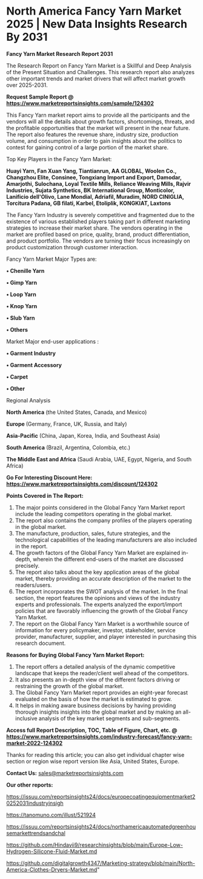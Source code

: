 # North America Fancy Yarn Market 2025 | New Data Insights Research By 2031

<strong>Fancy Yarn Market Research Report 2031</strong>

The Research Report on Fancy Yarn Market is a Skillful and Deep Analysis of the Present Situation and Challenges. This research report also analyzes other important trends and market drivers that will affect market growth over 2025-2031.

<strong>Request Sample Report @ <a href=https://www.marketreportsinsights.com/sample/124302>https://www.marketreportsinsights.com/sample/124302</a></strong>

This Fancy Yarn market report aims to provide all the participants and the vendors will all the details about growth factors, shortcomings, threats, and the profitable opportunities that the market will present in the near future. The report also features the revenue share, industry size, production volume, and consumption in order to gain insights about the politics to contest for gaining control of a large portion of the market share.

Top Key Players in the Fancy Yarn Market:

<strong>Huayi Yarn, Fan Xuan Yang, Tiantianrun, AA GLOBAL, Woolen Co., Changzhou Elite, Consinee, Tongxiang Import and Export, Damodar, Amarjothi, Sulochana, Loyal Textile Mills, Reliance Weaving Mills, Rajvir Industries, Sujata Synthetics, BK International Group, Monticolor, Lanificio dell'Olivo, Lane Mondial, Adriafil, Muradim, NORD CINIGLIA, Torcitura Padana, GB filati, Karbel, Etoliplik, KONGKIAT, Laxtons</strong>

The Fancy Yarn Industry is severely competitive and fragmented due to the existence of various established players taking part in different marketing strategies to increase their market share. The vendors operating in the market are profiled based on price, quality, brand, product differentiation, and product portfolio. The vendors are turning their focus increasingly on product customization through customer interaction.

Fancy Yarn Market Major Types are:

<strong>• Chenille Yarn

• Gimp Yarn

• Loop Yarn

• Knop Yarn

• Slub Yarn

• Others</strong>

Market Major end-user applications :

<strong>• Garment Industry

• Garment Accessory

• Carpet

• Other</strong>

Regional Analysis

</u><strong><b>North America</b></strong> (the United States, Canada, and Mexico)

<strong><b>Europe </b></strong>(Germany, France, UK, Russia, and Italy)

<strong><b>Asia-Pacific</b></strong> (China, Japan, Korea, India, and Southeast Asia)

<strong><b>South America</b></strong> (Brazil, Argentina, Colombia, etc.)

<strong><b>The Middle East and Africa</b></strong> (Saudi Arabia, UAE, Egypt, Nigeria, and South Africa)

<strong>Go For Interesting Discount Here: <a href=https://www.marketreportsinsights.com/discount/124302>https://www.marketreportsinsights.com/discount/124302</a></strong>

<strong>Points Covered in The Report:</strong>
<ol>
  <li>The major points considered in the Global Fancy Yarn Market report include the leading competitors operating in the global market.</li>
  <li>The report also contains the company profiles of the players operating in the global market.</li>
  <li>The manufacture, production, sales, future strategies, and the technological capabilities of the leading manufacturers are also included in the report.</li>
  <li>The growth factors of the Global Fancy Yarn Market are explained in-depth, wherein the different end-users of the market are discussed precisely.</li>
  <li>The report also talks about the key application areas of the global market, thereby providing an accurate description of the market to the readers/users.</li>
  <li>The report incorporates the SWOT analysis of the market. In the final section, the report features the opinions and views of the industry experts and professionals. The experts analyzed the export/import policies that are favorably influencing the growth of the Global Fancy Yarn Market.</li>
  <li>The report on the Global Fancy Yarn Market is a worthwhile source of information for every policymaker, investor, stakeholder, service provider, manufacturer, supplier, and player interested in purchasing this research document.</li>
</ol>
<strong>Reasons for Buying Global Fancy Yarn Market Report:</strong>

<ol>
  <li>The report offers a detailed analysis of the dynamic competitive landscape that keeps the reader/client well ahead of the competitors.</li>
  <li>It also presents an in-depth view of the different factors driving or restraining the growth of the global market.</li>
  <li>The Global Fancy Yarn Market report provides an eight-year forecast evaluated on the basis of how the market is estimated to grow.</li>
  <li>It helps in making aware business decisions by having providing thorough insights insights into the global market and by making an all-inclusive analysis of the key market segments and sub-segments.</li>
</ol>
<strong>Access full Report Description, TOC, Table of Figure, Chart, etc. @ <a href=https://www.marketreportsinsights.com/industry-forecast/fancy-yarn-market-2022-124302>https://www.marketreportsinsights.com/industry-forecast/fancy-yarn-market-2022-124302</a></strong>


Thanks for reading this article; you can also get individual chapter wise section or region wise report version like Asia, United States, Europe.

<strong>Contact Us:</strong>
sales@marketreportsinsights.com

<strong>Our other reports:</strong>

<a href=https://issuu.com/reportsinsights24/docs/europecoatingequipmentmarket20252031industryinsigh>https://issuu.com/reportsinsights24/docs/europecoatingequipmentmarket20252031industryinsigh</a>

<a href=https://tanomuno.com/illust/521924>https://tanomuno.com/illust/521924</a>

<a href=https://issuu.com/reportsinsights24/docs/northamericaautomatedgreenhousemarkettrendsandchal>https://issuu.com/reportsinsights24/docs/northamericaautomatedgreenhousemarkettrendsandchal</a>

<a href=https://github.com/Hindavii9/researchinsights/blob/main/Europe-Low-Hydrogen-Silicone-Fluid-Market.md>https://github.com/Hindavii9/researchinsights/blob/main/Europe-Low-Hydrogen-Silicone-Fluid-Market.md</a>

<a href=https://github.com/digitalgrowth4347/Marketing-strategy/blob/main/North-America-Clothes-Dryers-Market.md>https://github.com/digitalgrowth4347/Marketing-strategy/blob/main/North-America-Clothes-Dryers-Market.md</a>"
